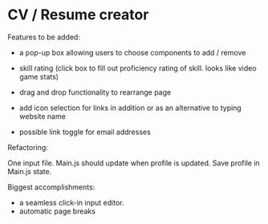 # CV / Resume creator

Features to be added: 

- a pop-up box allowing users to choose components to add / remove

- skill rating (click box to fill out proficiency rating of skill. looks like video game stats)

- drag and drop functionality to rearrange page

- add icon selection for links in addition or as an alternative to typing website name

- possible link toggle for email addresses

Refactoring: 

One input file. Main.js should update when profile is updated. Save profile in Main.js state.

Biggest accomplishments:

- a seamless click-in input editor.
- automatic page breaks
